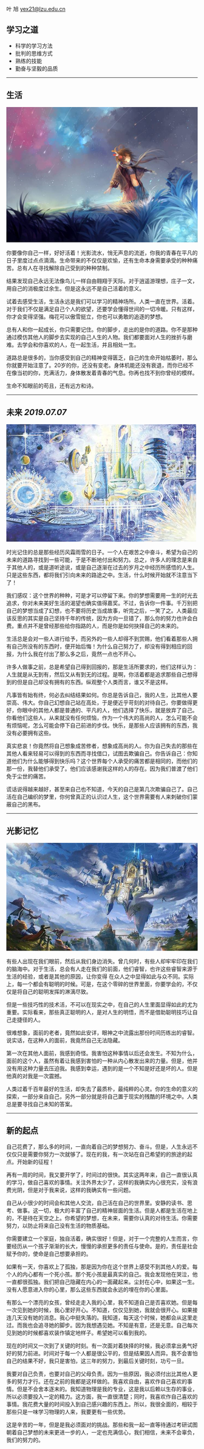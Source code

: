 叶 旭  yex21@lzu.edu.cn

## 学习之道

- 科学的学习方法
- 批判的思维方式
- 熟练的技能
- 勤奋与坚毅的品质

----
   ## 生活

   ![生活的原野](生活.jpg)      

你要像你自己一样，好好活着！光影流水，悄无声息的流逝，你我的青春在平凡的日子里度过点点滴滴。生命带来的不仅仅是欢愉，还有生命本身需要承受的种种痛苦。总有人在寻找解除自己受到的种种禁制。

结果发现自己永远无法像鸟儿一样自由翱翔于天际。对于逍遥游理想，庄子一文，用自己的消极度过余生。但是这永远不是自己活着的意义。

试着去感受生活，生活永远是我们可以学习的精神场所。人类一直在世界。活着。对于我们不仅是满足自己个人的欲望，还要学会懂得世间的一切冷暖。只有这样，你才会变得坚强。梅花可以傲雪挺立，你也可以勇敢的追逐的梦想。

总有人和你一起成长，你只需要记住。你的脚步，走出的是你的道路。你不是那种通过模仿其他人的脚步去实现的自己人生的人物。我们都要面对人生的挫折与磨难。去学会和你喜欢的人，在一起生活，并且相处一生。

道路总是很多的，当你感受到自己的精神变得匮乏，自己的生命开始枯萎时，那么你就要开始注意了。20岁的你，还没有变老。身体机能还没有衰退，而你已经不在像当初的你，充满活力，身体散发着青春的气息。你再也找不到你曾经的模样。

生命不知眼前的苟且，还有远方和诗。



-----

## 未来                                                                  *2019.07.07*     

![未来](未来.jpg)

时光记住的总是那些经历风霜雨雪的日子。一个人在艰苦之中奋斗，希望为自己的未来的道路寻找到一些可能，于是不断地付出和努力。总之，许多人的理念是来自于其他人的，或是道听途说，或是自己逐渐在过去的岁月之中经历所感悟的人生。只是这些东西，都将我们引向未来的路途之中。生活，什么时候开始就不注意当下了！

我们感叹：这个世界的种种，可是才可以停留下来。你的梦想需要用一生的时光去追求，你对未来美好生活的渴望也确实值得嘉奖。不过，告诉你一件事。千万别把自己的梦想当成了幻想，也不要将历史当成故事，听完之后，一笑了之。人类最应该反思的其实是自己坚持千年的传统，因为方向一旦错了，那么你的努力也许会白费。重点并不是曾经那些给你指路的人，而是你是如何抉择自己的未来的。

生活总是会对一些人进行给予，而另外的一些人却得不到赏赐，他们看着那些人拥有自己所没有的东西时，便开始后悔！为什么自己努力了，却没有得到相应的回报，为什么我在付出了那么多之后，竟然一点也不开心。

许多人做事之前，总是希望自己得到回报的，那是生活所要求的，他们这样认为：人生就是从无到有，然后又从有到无的过程。是啊，你活着都是追求那些自己想得到的但是自己却没有拥有的东西。纵观整个人类而言，谁又不是这样。

凡事皆有始有终，何必去纠结结果如何。你总是告诉自己，我的人生，比其他人要崇高、伟大。你自己幻想自己站在高处，于是便近乎苛刻的对待自己，你要做得更好，你眼中的其他人都是普通的、平凡的人，他们选择了快乐，就是放弃了自己。你看他们这些人，从来就没有任何烦恼，作为一个伟大的高尚的人，怎么可能不会有烦恼呢，怎么可能会停下自己前进的步伐。快乐，是那些人应该拥有的东西，我没有必要拥有这些。

真实悲哀！你竟然将自己想象成苦修者，想象成高尚的人。你为自己失去的那些在其他人看来轻易可以得到的东西而寻找借口，试图去欺骗自己。你告诉自己：你知道他们为什么能够得到快乐吗？这个世界每个人承受的痛苦都是相同的，而他们的那一份，我替他们承受了。他们应该感谢我这样的人的存在。因为我们普渡了他们免于尘世的痛苦。

谎话说得越来越好，甚至来自己也不知道，今天的自己是第几次欺骗自己了。自己活在自己编织的梦里，你何曾真正的认识过人生，这个世界需要有人来刺破你们蒙蔽自己的黑布。

---------
## 光影记忆
![时光记忆](奇幻.jpg)

有些人出现在我们眼前，然后从我们身边消失。曾几何时，有些人却牢牢印在我们的脑海中。对于生活，总会有人走在我们的前面，他们睿智，也许这些睿智来源于生活的经验，或者是其他的原因，让你变得 在众人之中显得如此与众不同。实际上，每一个都会有聪明的时候。可是，在这个零碎的世界里面，你要学会的，不仅仅是将自己的聪明发挥的淋漓尽致。

但是一些技巧性的技术活，不可以在现实之中，在自己的人生里面显得如此的尤为重要。实际看来，那些真正聪明的人，是对人生的明悟，而不是借助聪明技巧让自己走捷径的人。

很难想象，面前的老者，竟然如此安详，眼神之中流露出那份时间历练出的睿智。说实话，在这种人的面前，我竟然自己无法隐藏。

第一次在其他人面前，我感到奇怪。我害怕这种事情以后还会发生。不知为什么，面前的这个人，虽然有着让我感到害怕的一种从内心散发出来的力量。但是，他并没有用这种力量去压迫我。我感到幸运，遇到的是一个不知是好还是坏的人。但是他真的对我是一次震撼。

人类过着千百年最好的生活，却失去了最质朴，最纯粹的心灵。你的生命的意义的探索，一部分来自自己，另外一部分就是将自己置于现实的残酷的环境之中。人类总是要寻找自己未知的答案。

---------

##  新的起点
自己花费了，那么多的时间，一直向着自己的梦想努力、奋斗。但是，人生永远不仅仅只是需要你努力一次就够了。现在的我，有一次站在自己希望的的旅途的起点。开始新的征程！

再有一周的时间，我又要开学了，时间过的很快。其实这两年来，自己一直很认真的学习，做自己喜欢的事情。关注外界太少了，这样的我确实内心很充实，没有浪费光阴，但是对于我来说，这样的我确实有一些问题。


自己从小很少的时间会和其他人交流，自己活在自己的世界里。安静的读书、思考、做事。这一切，极大的丰富了自己的精神层面的生活。但是人都是生活在地上的，不是待在天空之上。你希望的梦想，在未来，需要你认真的对待生活。你需要努力，以防止将来自己没有生活的物质基础。

你需要建立一个家庭，独自活着，确实很好！但是，对于一个完整的人生而言，你要经历从一个孩子渐渐的长大，慢慢的承担更多的责任与使命。是的，责任是社会赋予你的，使命是自己想要承担的。

如果有一天，你喜欢上了孤独，那是因为你在这个世界上感受不到其他人的爱。每个人的内心都有一个死小孩。那个死小孩是最真实的自己。我会发现他在哭泣，他一直都很孤独。我们把自己隐藏在内心的一面藏起来。尘封在心中，如果这一生。没有人愿意进入你的心里，那么这些东西就会永远的埋在你的心里面。

有那么一个漂亮的女孩，曾经走走入我的心里，我不知道自己是否喜欢她。但是每一次见到她的时候，我心里好开心。不知道，仅仅见到她，我就会很开心。如果接连几天没有她的消息。我心中挺失落的。我知道，每天这个时候，她都会从这里走过。而我也会追寻她的脚步。因为我想遇见她。不知是有意，还是无意。自己每次见到她的时候都喜欢装作镇定地样子。希望她可以看到我的。

现在的时间又一次到了关键的时刻。有一次面对着抉择的时候，我必须拿出勇气好好的努力前进。时间对于每一个人都是很公平的，但是结果因人而异。我不会害怕自己的结果不好，我只是害怕，这三年的努力，到最后关键时刻，功亏一旦。

我要对自己负责，也要对自己的父母负责。因为一些原因，我必须付出比其他人更多的努力才行。还在之前的我都是这样做的。我喜欢自由，喜欢作自己喜欢的事情。但是不会舍本逐末的。我知道物理是我的专业，这是我以后赖以生存的事业，所以必须要投入一定的精力。这方面，我一直很清楚；同时，我喜欢作自己喜欢的事情。我花费大量的时间投入到自己感兴趣的东西上。所以，我很全面的，相较于那些只是一味学习物理的人来，我要更有一些优势。

这是辛苦的一年，但是是我必须面对的挑战。那些和我一起一直等待通过考研试图朝着自己梦想的未来更进一步的人，一定也充满信心，我们相信，未来不会辜负，我们的努力的。
